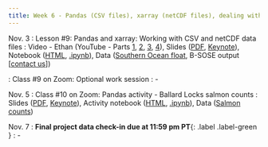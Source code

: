 ```yaml
---
title: Week 6 - Pandas (CSV files), xarray (netCDF files), dealing with missing data
---
```


Nov. 3
: Lesson #9: Pandas and xarray: Working with CSV and netCDF data files
  : Video - Ethan (YouTube - Parts [1](#), [2](#), [3](#), [4](#)), Slides ([PDF](/OCEAN_215/materials/lessons/lesson_9.pdf), [Keynote](/OCEAN_215/materials/lessons/lesson_9.key)), Notebook ([HTML](https://nbviewer.org/github/ethan-campbell/OCEAN_215/blob/main/materials/lessons/lesson_9_notebook.ipynb), [.ipynb](/OCEAN_215/materials/lessons/lesson_9_notebook.ipynb)), Data ([Southern Ocean float](/OCEAN_215/materials/data/Southern_Ocean_float_9094.txt), B-SOSE output [[contact us](mailto:ethancc@uw.edu)])

: Class #9 on Zoom: Optional work session
  : -

Nov. 5
: Class #10 on Zoom: Pandas activity - Ballard Locks salmon counts
  : Slides ([PDF](/OCEAN_215/materials/class/class_10.pdf), [Keynote](/OCEAN_215/materials/class/class_10.key)), Activity notebook ([HTML](https://nbviewer.org/github/ethan-campbell/OCEAN_215/blob/main/materials/class/class_10_notebook.ipynb), [.ipynb](/OCEAN_215/materials/class/class_10_notebook.ipynb)), Data ([Salmon counts](/OCEAN_215/materials/data/ballard_salmon_counts.csv))

Nov. 7
: **Final project data check-in due at 11:59 pm PT**{: .label .label-green }
  : -

